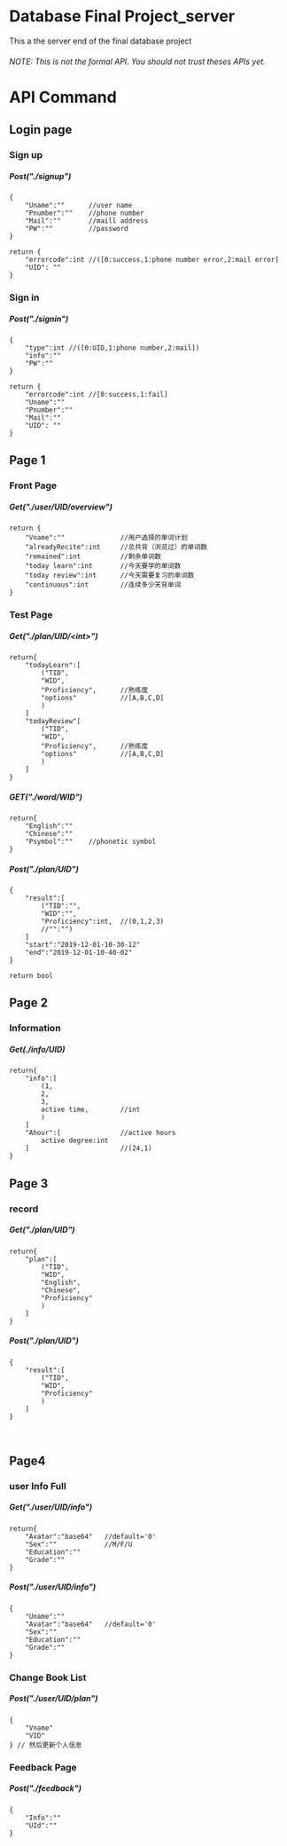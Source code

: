 # Database Final Project_server
This a the server end of the final database project

###### NOTE: This is not the formal API. You should not trust theses APIs yet.

# API Command

## Login page

### Sign up

##### Post("./signup")

```
{
	"Uname":""		//user name
	"Pnumber":""	//phone number
	"Mail":""		//maill address
	"PW":""			//password
}

return {
	"errorcode":int	//([0:success,1:phone number error,2:mail error]
	"UID": ""
}
```

### Sign in

##### Post("./signin")

```
{
	"type":int //([0:UID,1:phone number,2:mail])
	"info":""
	"PW":""
}

return {
	"errorcode":int //[0:success,1:fail]
	"Uname":""
	"Pnumber":""
	"Mail":""
	"UID": ""
}
```



## Page 1

### Front Page

##### Get("./user/UID/overview")

```
return {
    "Vname":""				//用户选择的单词计划
    "alreadyRecite":int		//总共背（浏览过）的单词数
    "remained":int			//剩余单词数
    "today learn":int		//今天要学的单词数
    "today review":int		//今天需要复习的单词数
    "continuous":int		//连续多少天背单词
}
```

### Test Page

#####   Get("./plan/UID/\<int\>")

```
return{
	"todayLearn":[
		("TID",
		"WID",
		"Proficiency",		//熟练度
		"options"			//[A,B,C,D]
		)
	]
	"todayReview"[
		("TID",
		"WID",
		"Proficiency",		//熟练度
		"options"			//[A,B,C,D]
		)
	]
}
```

##### GET("./word/WID")

```
return{
	"English":""
	"Chinese":""
	"Psymbol":""	//phonetic symbol
}
```



#####   Post("./plan/UID")

```
{
	"result":[
		("TID":"",
		"WID":"",
		"Proficiency":int,	//(0,1,2,3)
		//"":"")
	]
	"start":"2019-12-01-10-30-12"
	"end":"2019-12-01-10-40-02"
}

return bool
```

## Page 2

### Information

##### Get(./info/UID)

```
return{
	"info":[
		(1,	
		2,
		3,
		active time,		//int 
		)
	]
	"Ahour":[				//active hours
		active degree:int
	]						//(24,1)
}
```
## Page 3

### record

##### Get("./plan/UID")

```
return{
	"plan":[
		("TID",
		"WID",
		"English",
		"Chinese",
		"Proficiency"
		)
	]
}
```

##### Post("./plan/UID")

```
{
	"result":[
		("TID",
		"WID",
		"Proficiency"
		)
	]
}
```


​	


## Page4

### user Info Full

##### Get("./user/UID/info")

```
return{
	"Avatar":"base64"	//default='0'
	"Sex":""			//M/F/U
	"Education":""		
	"Grade":""
}
```

##### Post("./user/UID/info")

```
{
	"Uname":""
	"Avatar":"base64"	//default='0'
	"Sex":""
	"Education":""
	"Grade":""
}
```



### Change Book List

##### Post("./user/UID/plan")

```
{
	"Vname"
	"VID"
} // 然后更新个人信息
```

### Feedback Page

##### Post("./feedback")


```
{
	"Info":""
	"UId":""
}
```
